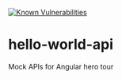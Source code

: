 [![Known Vulnerabilities](https://snyk.io/test/github/doanthuyan/hello-world/badge.svg?targetFile=hello-javalin/pom.xml)](https://snyk.io/test/github/doanthuyan/hello-world)

# hello-world-api
Mock APIs for Angular hero tour
